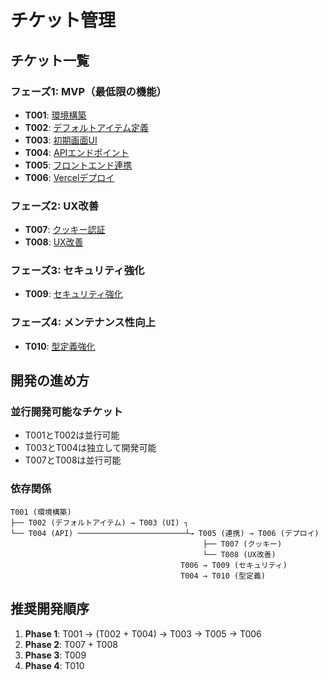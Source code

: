 # チケット管理

## チケット一覧

### フェーズ1: MVP（最低限の機能）
- **T001**: [環境構築](./T001_環境構築.md)
- **T002**: [デフォルトアイテム定義](./T002_デフォルトアイテム定義.md)
- **T003**: [初期画面UI](./T003_初期画面UI.md)
- **T004**: [APIエンドポイント](./T004_APIエンドポイント.md)
- **T005**: [フロントエンド連携](./T005_フロントエンド連携.md)
- **T006**: [Vercelデプロイ](./T006_Vercelデプロイ.md)

### フェーズ2: UX改善
- **T007**: [クッキー認証](./T007_クッキー認証.md)
- **T008**: [UX改善](./T008_UX改善.md)

### フェーズ3: セキュリティ強化
- **T009**: [セキュリティ強化](./T009_セキュリティ強化.md)

### フェーズ4: メンテナンス性向上
- **T010**: [型定義強化](./T010_型定義強化.md)

## 開発の進め方

### 並行開発可能なチケット
- T001とT002は並行可能
- T003とT004は独立して開発可能
- T007とT008は並行可能

### 依存関係
```
T001 (環境構築)
├── T002 (デフォルトアイテム) → T003 (UI) ┐
└── T004 (API) ────────────────────────┴→ T005 (連携) → T006 (デプロイ)
                                           ├── T007 (クッキー)
                                           └── T008 (UX改善)
                                      T006 → T009 (セキュリティ)
                                      T004 → T010 (型定義)
```

## 推奨開発順序
1. **Phase 1**: T001 → (T002 + T004) → T003 → T005 → T006
2. **Phase 2**: T007 + T008
3. **Phase 3**: T009
4. **Phase 4**: T010